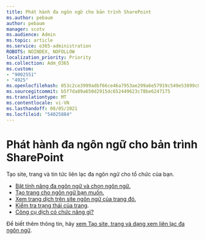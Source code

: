 ```yaml
---
title: Phát hành đa ngôn ngữ cho bản trình SharePoint
ms.author: pebaum
author: pebaum
manager: scotv
ms.audience: Admin
ms.topic: article
ms.service: o365-administration
ROBOTS: NOINDEX, NOFOLLOW
localization_priority: Priority
ms.collection: Adm_O365
ms.custom:
- "9002551"
- "4925"
ms.openlocfilehash: 053c2ce3999adbf66ce46a7953ae299a6e57919c549e53899c83840dfb5922cb
ms.sourcegitcommit: b5f7da89a650d2915dc652449623c78be6247175
ms.translationtype: MT
ms.contentlocale: vi-VN
ms.lasthandoff: 08/05/2021
ms.locfileid: "54025884"
---
```

# <a name="multilingual-publishing-for-modern-sharepoint"></a>Phát hành đa ngôn ngữ cho bản trình SharePoint

Tạo site, trang và tin tức liên lạc đa ngôn ngữ cho tổ chức của bạn.

- [Bật tính năng đa ngôn ngữ và chọn ngôn ngữ.](https://support.office.com/article/create-multilingual-communication-sites-pages-and-news-2bb7d610-5453-41c6-a0e8-6f40b3ed750c#bkmk_enable)
- [Tạo trang cho ngôn ngữ bạn muốn.](https://support.office.com/article/create-multilingual-communication-sites-pages-and-news-2bb7d610-5453-41c6-a0e8-6f40b3ed750c#bkmk_create)
- [Xem trang dịch trên site ngôn ngữ của trang đó.](https://support.office.com/article/create-multilingual-communication-sites-pages-and-news-2bb7d610-5453-41c6-a0e8-6f40b3ed750c#bkmk_view)
- [Kiểm tra trạng thái của trang](https://support.office.com/article/create-multilingual-communication-sites-pages-and-news-2bb7d610-5453-41c6-a0e8-6f40b3ed750c#bkmk_checkstatus).
- [Công cụ dịch có chức năng gì?](https://support.office.com/article/create-multilingual-communication-sites-pages-and-news-2bb7d610-5453-41c6-a0e8-6f40b3ed750c#bkmk_translators)

Để biết thêm thông tin, hãy [xem Tạo site, trang và dạng xem liên lạc đa ngôn ngữ](https://support.office.com/article/create-multilingual-communication-sites-pages-and-news-2bb7d610-5453-41c6-a0e8-6f40b3ed750c).
